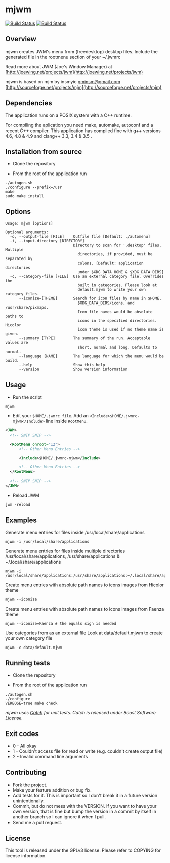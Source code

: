 mjwm
====

[![Build Status](https://travis-ci.org/chiku/mjwm.svg?branch=master)](https://travis-ci.org/chiku/mjwm)
[![Build Status](https://drone.io/github.com/chiku/mjwm/status.png)](https://drone.io/github.com/chiku/mjwm/latest)

Overview
--------

mjwm creates JWM's menu from (freedesktop) desktop files. Include the generated file in the rootmenu section of your ~/.jwmrc

Read more about JWM (Joe's Window Manager) at [http://joewing.net/projects/jwm](http://joewing.net/projects/jwm)

mjwm is based on mjm by insmyic <gminsm@gmail.com> [http://sourceforge.net/projects/mjm](http://sourceforge.net/projects/mjm)

Dependencies
------------

The application runs on a POSIX system with a C++ runtime.

For compiling the aplication you need make, automake, autoconf and a recent C++ compiler. This application has compiled fine with g++ versions 4.6, 4.8 & 4.9 and clang++ 3.3, 3.4 & 3.5 .

Installation from source
------------------------

* Clone the repository

* From the root of the application run
```script
./autogen.sh
./configure --prefix=/usr
make
sudo make install
```

Options
-------

``` script
Usage: mjwm [options]

Optional arguments:
  -o, --output-file [FILE]    Outfile file [Default: ./automenu]
  -i, --input-directory [DIRECTORY]
                              Directory to scan for '.desktop' files. Multiple
                                directories, if provided, must be separated by
                                colons. [Default: application directories
                                under $XDG_DATA_HOME & $XDG_DATA_DIRS]
  -c, --category-file [FILE]  Use an external category file. Overrides the
                                built in categories. Please look at
                                default.mjwm to write your own category files.
      --iconize=[THEME]       Search for icon files by name in $HOME,
                                $XDG_DATA_DIRS/icons, and /usr/share/pixmaps.
                                Icon file names would be absolute paths to
                                icons in the specified directories. Hicolor
                                icon theme is used if no theme name is given.
      --summary [TYPE]        The summary of the run. Acceptable values are
                                short, normal and long. Defaults to normal.
      --language [NAME]       The language for which the menu would be build.
      --help                  Show this help
      --version               Show version information
```

Usage
-----

* Run the script
``` script
mjwm
```

* Edit your ```$HOME/.jwmrc file```. Add an ```<Include>$HOME/.jwmrc-mjwm</Include>``` line inside ```RootMenu```.
``` xml
<JWM>
  <!-- SNIP SNIP -->

  <RootMenu onroot="12">
      <!-- Other Menu Entries -->

      <Include>$HOME/.jwmrc-mjwm</Include>

      <!-- Other Menu Entries -->
  </RootMenu>

  <!-- SNIP SNIP -->
</JWM>
```

* Reload JWM
``` script
jwm -reload
```

Examples
--------

Generate menu entries for files inside /usr/local/share/applications
``` script
mjwm -i /usr/local/share/applications
```

Generate menu entries for files inside multiple directories /usr/local/share/applications, /usr/share/applications
& ~/.local/share/applications
``` script
mjwm -i /usr/local/share/applications:/usr/share/applications:~/.local/share/applications
```

Create menu entries with absolute path names to icons images from Hicolor theme
``` script
mjwm --iconize
```

Create menu entries with absolute path names to icons images from Faenza theme
``` script
mjwm --iconize=Faenza # the equals sign is needed
```

Use categories from as an external file
Look at data/default.mjwm to create your own category file
``` script
mjwm -c data/default.mjwm
```

Running tests
-------------

* Clone the repository

* From the root of the application run
``` script
./autogen.sh
./configure
VERBOSE=true make check
```

_mjwm uses [Catch](https://github.com/philsquared/Catch) for unit tests. Catch is released under Boost Software License._

Exit codes
----------

* 0 - All okay
* 1 - Couldn't access file for read or write (e.g. couldn't create output file)
* 2 - Invalid command line arguments

Contributing
------------

* Fork the project.
* Make your feature addition or bug fix.
* Add tests for it. This is important so I don't break it in a future version unintentionally.
* Commit, but do not mess with the VERSION. If you want to have your own version, that is fine but bump the version in a commit by itself in another branch so I can ignore it when I pull.
* Send me a pull request.

License
-------

This tool is released under the GPLv3 license. Please refer to COPYING for license information.
